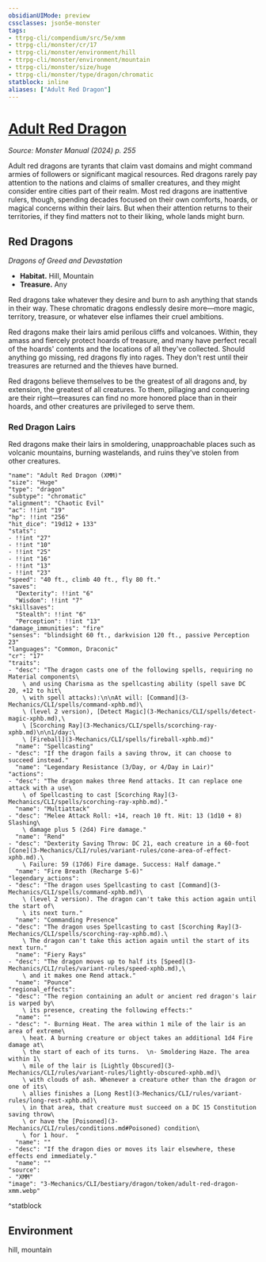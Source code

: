 ```yaml
---
obsidianUIMode: preview
cssclasses: json5e-monster
tags:
- ttrpg-cli/compendium/src/5e/xmm
- ttrpg-cli/monster/cr/17
- ttrpg-cli/monster/environment/hill
- ttrpg-cli/monster/environment/mountain
- ttrpg-cli/monster/size/huge
- ttrpg-cli/monster/type/dragon/chromatic
statblock: inline
aliases: ["Adult Red Dragon"]
---
```

# [Adult Red Dragon](3-Mechanics\CLI\bestiary\dragon/adult-red-dragon-xmm.md)
*Source: Monster Manual (2024) p. 255*  

Adult red dragons are tyrants that claim vast domains and might command armies of followers or significant magical resources. Red dragons rarely pay attention to the nations and claims of smaller creatures, and they might consider entire cities part of their realm. Most red dragons are inattentive rulers, though, spending decades focused on their own comforts, hoards, or magical concerns within their lairs. But when their attention returns to their territories, if they find matters not to their liking, whole lands might burn.

## Red Dragons

*Dragons of Greed and Devastation*

- **Habitat.** Hill, Mountain  
- **Treasure.** Any  

Red dragons take whatever they desire and burn to ash anything that stands in their way. These chromatic dragons endlessly desire more—more magic, territory, treasure, or whatever else inflames their cruel ambitions.

Red dragons make their lairs amid perilous cliffs and volcanoes. Within, they amass and fiercely protect hoards of treasure, and many have perfect recall of the hoards' contents and the locations of all they've collected. Should anything go missing, red dragons fly into rages. They don't rest until their treasures are returned and the thieves have burned.

Red dragons believe themselves to be the greatest of all dragons and, by extension, the greatest of all creatures. To them, pillaging and conquering are their right—treasures can find no more honored place than in their hoards, and other creatures are privileged to serve them.

### Red Dragon Lairs

Red dragons make their lairs in smoldering, unapproachable places such as volcanic mountains, burning wastelands, and ruins they've stolen from other creatures.

```statblock
"name": "Adult Red Dragon (XMM)"
"size": "Huge"
"type": "dragon"
"subtype": "chromatic"
"alignment": "Chaotic Evil"
"ac": !!int "19"
"hp": !!int "256"
"hit_dice": "19d12 + 133"
"stats":
- !!int "27"
- !!int "10"
- !!int "25"
- !!int "16"
- !!int "13"
- !!int "23"
"speed": "40 ft., climb 40 ft., fly 80 ft."
"saves":
  "Dexterity": !!int "6"
  "Wisdom": !!int "7"
"skillsaves":
  "Stealth": !!int "6"
  "Perception": !!int "13"
"damage_immunities": "fire"
"senses": "blindsight 60 ft., darkvision 120 ft., passive Perception 23"
"languages": "Common, Draconic"
"cr": "17"
"traits":
- "desc": "The dragon casts one of the following spells, requiring no Material components\
    \ and using Charisma as the spellcasting ability (spell save DC 20, +12 to hit\
    \ with spell attacks):\n\nAt will: [Command](3-Mechanics/CLI/spells/command-xphb.md)\
    \ (level 2 version), [Detect Magic](3-Mechanics/CLI/spells/detect-magic-xphb.md),\
    \ [Scorching Ray](3-Mechanics/CLI/spells/scorching-ray-xphb.md)\n\n1/day:\
    \ [Fireball](3-Mechanics/CLI/spells/fireball-xphb.md)"
  "name": "Spellcasting"
- "desc": "If the dragon fails a saving throw, it can choose to succeed instead."
  "name": "Legendary Resistance (3/Day, or 4/Day in Lair)"
"actions":
- "desc": "The dragon makes three Rend attacks. It can replace one attack with a use\
    \ of Spellcasting to cast [Scorching Ray](3-Mechanics/CLI/spells/scorching-ray-xphb.md)."
  "name": "Multiattack"
- "desc": "Melee Attack Roll: +14, reach 10 ft. Hit: 13 (1d10 + 8) Slashing\
    \ damage plus 5 (2d4) Fire damage."
  "name": "Rend"
- "desc": "Dexterity Saving Throw: DC 21, each creature in a 60-foot [Cone](3-Mechanics/CLI/rules/variant-rules/cone-area-of-effect-xphb.md).\
    \ Failure: 59 (17d6) Fire damage. Success: Half damage."
  "name": "Fire Breath (Recharge 5-6)"
"legendary_actions":
- "desc": "The dragon uses Spellcasting to cast [Command](3-Mechanics/CLI/spells/command-xphb.md)\
    \ (level 2 version). The dragon can't take this action again until the start of\
    \ its next turn."
  "name": "Commanding Presence"
- "desc": "The dragon uses Spellcasting to cast [Scorching Ray](3-Mechanics/CLI/spells/scorching-ray-xphb.md).\
    \ The dragon can't take this action again until the start of its next turn."
  "name": "Fiery Rays"
- "desc": "The dragon moves up to half its [Speed](3-Mechanics/CLI/rules/variant-rules/speed-xphb.md),\
    \ and it makes one Rend attack."
  "name": "Pounce"
"regional_effects":
- "desc": "The region containing an adult or ancient red dragon's lair is warped by\
    \ its presence, creating the following effects:"
  "name": ""
- "desc": "- Burning Heat. The area within 1 mile of the lair is an area of extreme\
    \ heat. A burning creature or object takes an additional 1d4 Fire damage at\
    \ the start of each of its turns.  \n- Smoldering Haze. The area within 1\
    \ mile of the lair is [Lightly Obscured](3-Mechanics/CLI/rules/variant-rules/lightly-obscured-xphb.md)\
    \ with clouds of ash. Whenever a creature other than the dragon or one of its\
    \ allies finishes a [Long Rest](3-Mechanics/CLI/rules/variant-rules/long-rest-xphb.md)\
    \ in that area, that creature must succeed on a DC 15 Constitution saving throw\
    \ or have the [Poisoned](3-Mechanics/CLI/rules/conditions.md#Poisoned) condition\
    \ for 1 hour.  "
  "name": ""
- "desc": "If the dragon dies or moves its lair elsewhere, these effects end immediately."
  "name": ""
"source":
- "XMM"
"image": "3-Mechanics/CLI/bestiary/dragon/token/adult-red-dragon-xmm.webp"
```
^statblock

## Environment

hill, mountain